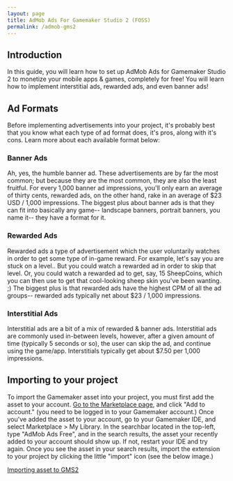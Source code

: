 ```yaml
---
layout: page
title: AdMob Ads For Gamemaker Studio 2 (FOSS)
permalink: /admob-gms2
---
```


## Introduction

In this guide, you will learn how to set up AdMob Ads for Gamemaker Studio 2 to monetize your mobile apps & games, completely for free! You will learn how to implement interstitial ads, rewarded ads, and even banner ads!

## Ad Formats

Before implementing advertisements into your project, it's probably best that you know what each type of ad format does, it's pros, along with it's cons. Learn more about each available format below:


### Banner Ads

Ah, yes, the humble banner ad. These advertisements are by far the most common; but because they are the most common, they are also the least fruitful. For every 1,000 banner ad impressions, you'll only earn an average of thirty cents, rewarded ads, on the other hand, rake in an average of $23 USD / 1,000 impressions. The biggest plus about banner ads is that they can fit into basically any game-- landscape banners, portrait banners, you name it-- they have a format for it.

### Rewarded Ads

Rewarded ads a type of advertisement which the user voluntarily watches in order to get some type of in-game reward. For example, let's say you are stuck on a level.. But you could watch a rewarded ad in order to skip that level. Or, you could watch a rewarded ad to get, say, 15 SheepCoins, which you can then use to get that cool-looking sheep skin you've been wanting. ;) The biggest plus is that rewarded ads have the highest CPM of all the ad groups-- rewarded ads typically net about $23 / 1,000 impressions.

### Interstitial Ads

Interstitial ads are a bit of a mix of rewarded & banner ads. Interstitial ads are commonly used in-between levels, however, after a given amount of time (typically 5 seconds or so), the user can skip the ad, and continue using the game/app. Interstitials typically get about $7.50 per 1,000 impressions.

## Importing to your project

To import the Gamemaker asset into your project, you must first add the asset to your account. [Go to the Marketplace page](https://marketplace.yoyogames.com/assets/9589/admob-ads-free), and click "Add to account." (you need to be logged in to your Gamemaker account.) Once you've added the asset to your account, go to your Gamemaker IDE, and select Marketplace > My Library. In the searchbar located in the top-left, type "AdMob Ads Free", and in the search results, the asset your recently added to your account should show up. If not, restart your IDE and try again. Once you see the asset in your search results, import the extension to your project by clicking the little "import" icon (see the below image.)

[Importing asset to GMS2](admob-gms2/import.png)
